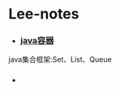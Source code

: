 
# Lee-notes

* ### [java容器](https://github.com/Aroue/Lee-notes/blob/master/Notes/Collection.md) ###

java集合框架:Set、List、Queue

* ###  ###